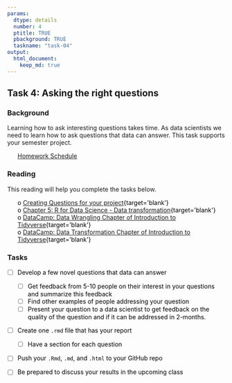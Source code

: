 ```yaml
---
params:
  dtype: details
  number: 4
  ptitle: TRUE
  pbackground: TRUE
  taskname: "task-04"
output:
  html_document:
    keep_md: true
---
```








## Task 4:  Asking the right questions 
### Background 
Learning how to ask interesting questions takes time.  As data scientists we need to learn how to ask questions that data can answer.  This task supports your semester project.


 * [Homework Schedule](../homework_schedule.html)




<style>
ul {
   color: black;
   list-style-type: none;
   list-style-position: outside;

}

</style>


### Reading

This reading will help you complete the tasks below.

* o [Creating Questions for your project](https://www.mindtools.com/pages/article/newTMC_88.htm){target='blank'}
* o [Chapter 5: R for Data Science - Data transformation](http://r4ds.had.co.nz/transform.html){target='blank'}
* o [DataCamp:  Data Wrangling Chapter of Introduction to Tidyverse](https://campus.datacamp.com/courses/introduction-to-the-tidyverse/data-wrangling-1?ex=1){target='blank'}
* o [DataCamp:  Data Transformation Chapter of Introduction to Tidyverse](https://campus.datacamp.com/courses/introduction-to-the-tidyverse/grouping-and-summarizing?ex=1){target='blank'}


### Tasks


* [ ] Develop a few novel questions that data can answer
    * [ ] Get feedback from 5-10 people on their interest in your questions and summarize this feedback
    * [ ] Find other examples of people addressing your question
    * [ ] Present your question to a data scientist to get feedback on the quality of the question and if it can be addressed in 2-months.
* [ ] Create one `.rmd` file that has your report
    * [ ] Have a section for each question
* [ ] Push your `.Rmd`, `.md`, and `.html` to your GitHub repo
* [ ] Be prepared to discuss your results in the upcoming class

